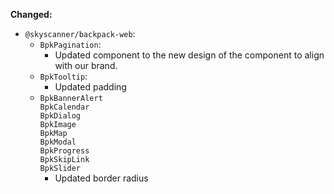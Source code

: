 **Changed:**

- `@skyscanner/backpack-web`:
  - `BpkPagination`:
    - Updated component to the new design of the component to align with our brand.
  - `BpkTooltip`:
    - Updated padding
  - `BpkBannerAlert` </br>
  `BpkCalendar` </br>
  `BpkDialog` </br>
  `BpkImage` </br>
  `BpkMap` </br>
  `BpkModal` </br>
  `BpkProgress` </br>
  `BpkSkipLink` </br>
  `BpkSlider` </br>
    - Updated border radius